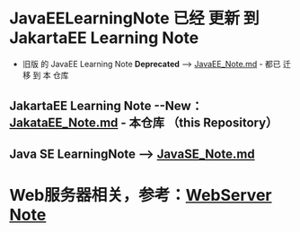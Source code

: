 # JavaEELearningNote 已经 更新 到 JakartaEE Learning Note
  * 旧版 的 JavaEE Learning Note **Deprecated** --> [JavaEE_Note.md](https://github.com/huarui0/JavaEE_Note/tree/master) - 都已 迁移 到 本 仓库

## JakartaEE Learning Note --**New**：[JakataEE_Note.md](https://github.com/squirrel-nest/JakartaEE_Note/blob/master/JakartaEE_Note.md) - 本仓库 （this Repository）<br>

## Java SE LearningNote --> [JavaSE_Note.md](https://github.com/squirrel-nest/JavaSELearningNote/blob/master/JavaSE_Note.md)<br>

# Web服务器相关，参考：[WebServer Note](https://github.com/huarui0/WebServer_Note)<br>
